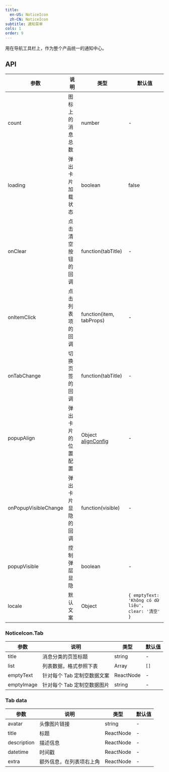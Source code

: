 ```yaml
---
title:
  en-US: NoticeIcon
  zh-CN: NoticeIcon
subtitle: 通知菜单
cols: 1
order: 9
---
```


用在导航工具栏上，作为整个产品统一的通知中心。

## API

参数 | 说明 | 类型 | 默认值
----|------|-----|------
count | 图标上的消息总数 | number | -
loading | 弹出卡片加载状态 | boolean | false
onClear | 点击清空按钮的回调 | function(tabTitle) | -
onItemClick | 点击列表项的回调 | function(item, tabProps) | -
onTabChange | 切换页签的回调 | function(tabTitle) | -
popupAlign | 弹出卡片的位置配置 | Object [alignConfig](https://github.com/yiminghe/dom-align#alignconfig-object-details) | -
onPopupVisibleChange | 弹出卡片显隐的回调 | function(visible) | -
popupVisible | 控制弹层显隐 | boolean | -
locale | 默认文案 | Object | `{ emptyText: 'Không có dữ liệu', clear: '清空' }`

### NoticeIcon.Tab

参数 | 说明 | 类型 | 默认值
----|------|-----|------
title | 消息分类的页签标题 | string | -
list | 列表数据，格式参照下表 | Array | `[]`
emptyText | 针对每个 Tab 定制空数据文案 | ReactNode | -
emptyImage | 针对每个 Tab 定制空数据图片 | string | -

### Tab data

参数 | 说明 | 类型 | 默认值
----|------|-----|------
avatar | 头像图片链接 | string | -
title | 标题 | ReactNode | -
description | 描述信息 | ReactNode | -
datetime | 时间戳 | ReactNode | -
extra | 额外信息，在列表项右上角 | ReactNode | -
